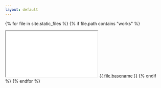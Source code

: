```yaml
---
layout: default
---
```


{% for file in site.static_files %}
  {% if file.path contains "works" %}
  <iframe class="demo-frame" src="/void{{ file.path }}"></iframe>
  <a href="/void{{ file.path }}">{{ file.basename }}</a>
  {% endif %}
{% endfor %}
